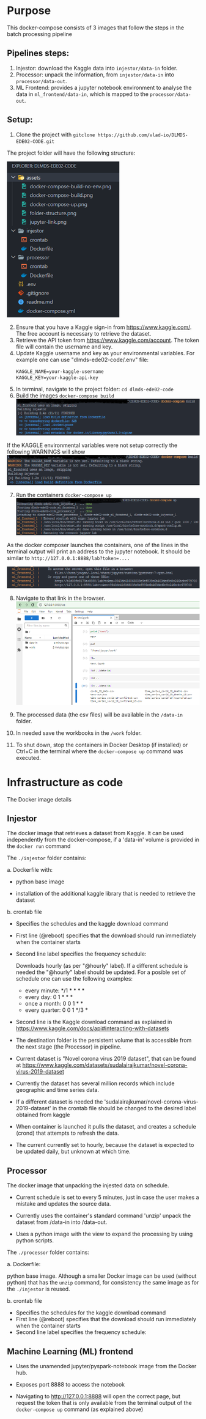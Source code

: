 # Purpose

This docker-compose consists of 3 images that follow the steps in the batch processing pipeline

## Pipelines steps:

1. Injestor: download the Kaggle data into `injestor/data-in` folder.
2. Processor: unpack the information, from `injestor/data-in` into `processor/data-out`.
3. ML Frontend: provides a jupyter notebook environment to analyse the data in `ml_frontend/data-in`, which is mapped to the `processor/data-out`.

## Setup:

1. Clone the project with `gitclone https://github.com/vlad-io/DLMDS-EDE02-CODE.git`

The project folder will have the following structure:

![project folder structure](/assets/folder-structure.png)

2. Ensure that you have a Kaggle sign-in from https://www.kaggle.com/. The free account is necessary to retrieve the dataset.
3. Retrieve the API token from https://www.kaggle.com/account. The token file will contain the username and key.
4. Update Kaggle username and key as your environmental variables. For example one can use "dlmds-ede02-code/.env" file:
    ```
    KAGGLE_NAME=your-kaggle-username
    KAGGLE_KEY=your-kaggle-api-key
    ```
5. In terminal, navigate to the project folder: 
        `cd dlmds-ede02-code`
6. Build the images
        `docker-compose build`
![docker-compose up expected output](/assets/docker-compose-build.png)

If the KAGGLE environmental variables were not setup correctly the following WARNINGS will show
![docker-compose up expected output](/assets/docker-compose-build-no-env.png)

7. Run the containers
        `docker-compose up`
![docker-compose up expected output](/assets/docker-compose-up.png)

As the docker composer launches the containers, one of the lines in the terminal output will print an address to the jupyter notebook. It should be similar to `http://127.0.0.1:8888/lab?token=....` 

![jupyter access link example](/assets/jupyter-link.png)

8. Navigate to that link in the browser. 
![jupyter notebook](/assets/jupyter-notebook-1.png)

9. The processed data (the csv files) will be available in the `/data-in` folder.

10. In needed save the workbooks in the `/work` folder.

11. To shut down, stop the containers in Docker Desktop (if installed) or Ctrl+C in the terminal where the `docker-compose up` command was executed.

# Infrastructure as code

The Docker image details

## Injestor

The docker image that retrieves a dataset from Kaggle. It can be used independently from the docker-compose, if a 'data-in' volume is provided in the `docker run` command

The `./injestor` folder contains:

a. Dockerfile with:

   - python base image

   - installation of the additional kaggle library that is needed to retrieve the dataset

b. crontab file 

   - Specifies the schedules and the kaggle download command

   - First line (@reboot) specifies that the download should run immediately when the container starts

   - Second line label specifies the frequency schedule:

     Downloads hourly (as per "@hourly" label). If a different schedule is needed the "@hourly" label should be updated. For a posible set of schedule one can use the following examples:

     - every minute: */1 * * * *
     - every day: 0 1 * * *
     - once a month: 0 0 1 * *
     - every quarter: 0 0 1 */3 *

   - Second line is the Kaggle download command as explained in https://www.kaggle.com/docs/api#interacting-with-datasets

   - The destination folder is the persistent volume that is accessible from the next stage (the Processor) in pipeline.

   - Current dataset is "Novel corona virus 2019 dataset", that can be found at https://www.kaggle.com/datasets/sudalairajkumar/novel-corona-virus-2019-dataset
   - Currently the dataset has several million records which include geographic and time series data.
   - If a different dataset is needed the 'sudalairajkumar/novel-corona-virus-2019-dataset' in the crontab file should be changed to the desired label obtained from kaggle

   - When container is launched it pulls the dataset, and creates a schedule (crond) that attempts to refresh the data.
   - The current currently set to hourly, because the dataset is expected to be updated daily, but unknown at which time.

## Processor

The docker image that unpacking the injested data on schedule.

- Current schedule is set to every 5 minutes, just in case the user makes a mistake and updates the source data.

- Currently uses the container's standard command 'unzip' unpack the dataset from /data-in into /data-out.

- Uses a python image with the view to expand the processing by using python scripts.

The `./processor` folder contains:

a. Dockerfile:

python base image. Although a smaller Docker image can be used (without python) that has the `unzip` command, for consistency the same image as for the `./injestor` is reused.

b. crontab file 

   - Specifies the schedules for the kaggle download command
   - First line (@reboot) specifies that the download should run immediately when the container starts
   - Second line label specifies the frequency schedule:

## Machine Learning (ML) frontend

   - Uses the unamended jupyter/pyspark-notebook image from the Docker hub. 

   - Exposes port 8888 to access the notebook 

   - Navigating to http://127.0.0.1:8888 will open the correct page, but request the token that is only available from the terminal output of the `docker-compose up` command (as explained above)
